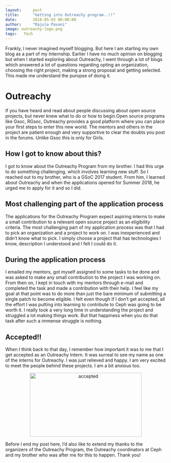 ```yaml
---
layout:     post
title:      "Getting into Outreachy program..!!"
date:       2018-05-03 00:00:00
author:     "Rajula Pavani"
image: outreachy-logo.png
tags:   Tech 
---
```


<p>Frankly, I never imagined myself blogging. But here I am starting my own blog as a part of my Internship. Earlier I have no much opinion on blogging but when I started exploring about Outreachy, I went through a lot of blogs which answered a lot of questions regarding opting an organization, choosing the right project, making a strong proposal and getting selected. This made me understand the puropse of doing it.</p>

<h1> Outreachy</h1>

<p>If you have heard and read about people discussing about open source projects, but never knew what to do or how to begin.Open source programs like Gsoc, RGsoc, Outreachy provides a good platform where you can place your first steps to enter this new world. The mentors and others in the project are patient enough and very supportive to clear the doubts you post in the forums. Unlike Gsoc this is only for Girls.</p>

<h2>How I got to know about this?</h2>
<p>I got to know about the Outreachy Program from my brother. I had this urge to do something challenging, which involves learning new stuff. So I reached out to my brother, who is a GSoC 2017 student. From him, I learned about Outreachy and when the applications opened for Summer 2018, he urged me to apply for it and so I did.</p>

<h2>Most challenging part of the application process</h2>
<p>The applications for the Outreachy Program expect aspiring interns to make a small contribution to a relevant open source project as an eligibility criteria. The most challenging part of my application process was that I had to pick an organization and a project to work on. I was inexperienced and didn’t know what to pick. I simply choose a project that has technologies I know, description I understood and I felt I could do it.</p>

<h2>During the application process</h2>
<p>I emailed my mentors, got myself assigned to some tasks to be done and was asked to make any small contribution to the project I was working on. From then on, I kept in touch with my mentors through e-mail and completed the task and made a contribution with their help. I feel like my goal at that point was to do more than just the bare minimum of submitting a single patch to become eligible. I felt even though if I don’t get accepted, all the effort I was putting into learning to contribute to Ceph was going to be worth it. I really took a very long time in understanding the project and struggled a lot making things work. But that happiness when you do that task after such a immense struggle is nothing.</p>

<h2>Accepted!!</h2>
<p>When I think back to that day, I remember how important it was to me that I get accepted as an Outreachy Intern. It was surreal to see my name as one of the interns for Outreachy. I was just relieved and happy. I am very excited to meet the people behind these projects. I am a bit anxious too.</p>
<center>
    <a href="#">
        <img src="{{ site.baseurl }}/img/accepted.gif" alt="accepted" style="height:200px; width:350px;">
    </a>
   
</center>

<p>Before I end my post here, I’d also like to extend my thanks to the organizers of the Outreachy Program, the Outreachy coordinators at Ceph and my brother who was after me for this to happen. Thank you!</p>

